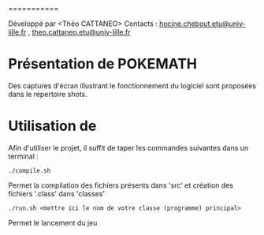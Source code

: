 <POKEMATH>
===========

Développé par <Hocine CHEBOUT> <Théo CATTANEO>
Contacts : <hocine.chebout.etu@univ-lille.fr> , <theo.cattaneo.etu@univ-lille.fr>

# Présentation de POKEMATH

<Description de votre jeu>
Des captures d'écran illustrant le fonctionnement du logiciel sont proposées dans le répertoire shots.


# Utilisation de <le nom de votre jeu>

Afin d'utiliser le projet, il suffit de taper les commandes suivantes dans un terminal :

```
./compile.sh
```
Permet la compilation des fichiers présents dans 'src' et création des fichiers '.class' dans 'classes'

```
./run.sh <mettre ici le nom de votre classe (programme) principal>
```
Permet le lancement du jeu

